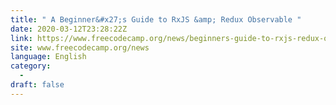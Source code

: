 ```yaml
---
title: " A Beginner&#x27;s Guide to RxJS &amp; Redux Observable "
date: 2020-03-12T23:28:22Z
link: https://www.freecodecamp.org/news/beginners-guide-to-rxjs-redux-observables/?utm_medium=RSS&utm_source=news.12bit.vn
site: www.freecodecamp.org/news
language: English
category:
  -   
draft: false
---
```

